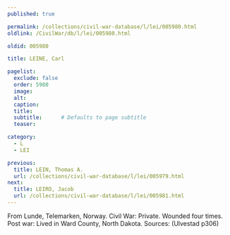 ```yaml
---
published: true

permalink: /collections/civil-war-database/l/lei/005980.html
oldlink: /CivilWar/db/l/lei/005980.html

oldid: 005980

title: LEINE, Carl

pagelist:
  exclude: false
  order: 5980
  image: 
  alt:
  caption:
  title:
  subtitle:      # Defaults to page subtitle
  teaser:

category: 
  - L 
  - LEI

previous:
  title: LEIN, Thomas A.
  url: /collections/civil-war-database/l/lei/005979.html  
next:
  title: LEIRO, Jacob
  url: /collections/civil-war-database/l/lei/005981.html   
---
```

From Lunde, Telemarken, Norway. Civil War: Private. Wounded four times. Post war: Lived in Ward County, North Dakota. Sources: (Ulvestad p306)